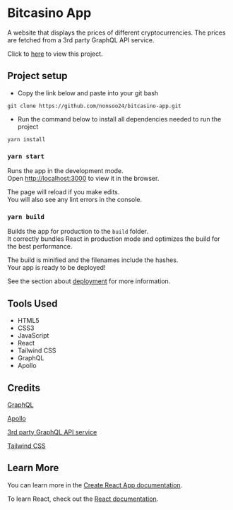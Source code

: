 # Bitcasino App

A website that displays the prices of different cryptocurrencies. The prices are fetched from a 3rd party GraphQL API service.

Click to [here](https://bitcasino-app.netlify.app/) to view this project.

## Project setup


- Copy the link below and paste into  your git bash

```git
git clone https://github.com/nonsoo24/bitcasino-app.git
```

- Run the command below to install all dependencies needed to run the project

```yarn
yarn install
```

### `yarn start`

Runs the app in the development mode.\
Open [http://localhost:3000](http://localhost:3000) to view it in the browser.

The page will reload if you make edits.\
You will also see any lint errors in the console.

### `yarn build`

Builds the app for production to the `build` folder.\
It correctly bundles React in production mode and optimizes the build for the best performance.

The build is minified and the filenames include the hashes.\
Your app is ready to be deployed!

See the section about [deployment](https://facebook.github.io/create-react-app/docs/deployment) for more information.

## Tools Used

- HTML5
- CSS3
- JavaScript
- React
- Tailwind CSS
- GraphQL
- Apollo

## Credits

[GraphQL](https://graphql.org/code/#javascript)

[Apollo](https://www.apollographql.com/docs/react/api/react/hooks/#installation)

[3rd party GraphQL API service](https://api.blocktap.io/graphql)

[Tailwind CSS](https://tailwindcss.com/docs/installation)

## Learn More

You can learn more in the [Create React App documentation](https://facebook.github.io/create-react-app/docs/getting-started).

To learn React, check out the [React documentation](https://reactjs.org/).
